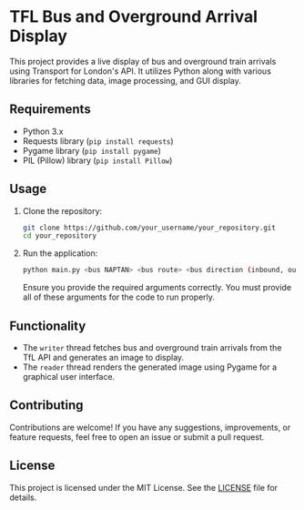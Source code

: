 # TFL Bus and Overground Arrival Display

This project provides a live display of bus and overground train arrivals using Transport for London's API. It utilizes Python along with various libraries for fetching data, image processing, and GUI display.

## Requirements

- Python 3.x
- Requests library (`pip install requests`)
- Pygame library (`pip install pygame`)
- PIL (Pillow) library (`pip install Pillow`)

## Usage

1. Clone the repository:

   ```bash
   git clone https://github.com/your_username/your_repository.git
   cd your_repository
   ```

3. Run the application:

   ```bash
   python main.py <bus NAPTAN> <bus route> <bus direction (inbound, outbound)> <overground NAPTAN> <overground direction (inbound, outbound)> <check interval (secs)>
   ```

   Ensure you provide the required arguments correctly.
   You must provide all of these arguments for the code to run properly.

## Functionality

- The `writer` thread fetches bus and overground train arrivals from the TfL API and generates an image to display.
- The `reader` thread renders the generated image using Pygame for a graphical user interface.

## Contributing

Contributions are welcome! If you have any suggestions, improvements, or feature requests, feel free to open an issue or submit a pull request.

## License

This project is licensed under the MIT License. See the [LICENSE](license) file for details.
